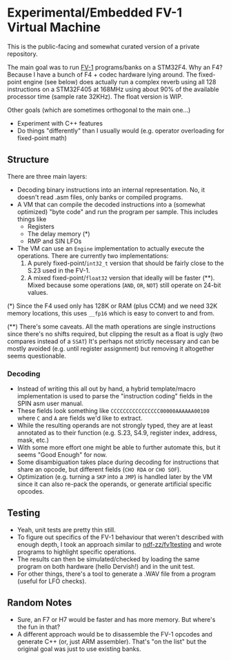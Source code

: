 # Experimental/Embedded FV-1 Virtual Machine

This is the public-facing and somewhat curated version of a private repository.

The main goal was to run [FV-1](http://www.spinsemi.com/knowledge_base/inst_syntax.html) programs/banks on a STM32F4. Why an F4? Because I have a bunch of F4 + codec hardware lying around.
The fixed-point engine (see below) does actually run a complex reverb using all 128 instructions on a STM32F405 at 168MHz using about 90% of the available processor time (sample rate 32KHz). The float version is WIP.

Other goals (which are sometimes orthogonal to the main one...)
- Experiment with C++ features
- Do things "differently" than I usually would (e.g. operator overloading for fixed-point math)

## Structure
There are three main layers:
- Decoding binary instructions into an internal representation. No, it doesn't read .asm files, only banks or compiled programs.
- A VM that can compile the decoded instructions into a (somewhat optimized) "byte code" and run the program per sample. This includes things like
  - Registers
  - The delay memory (\*)
  - RMP and SIN LFOs
- The VM can use an `Engine` implementation to actually execute the operations. There are currently two implementations:
  1. A purely fixed-point/`int32_t` version that should be fairly close to the S.23 used in the FV-1.
  2. A mixed fixed-point/`float32` version that ideally will be faster (\*\*). Mixed because some operations (`AND`, `OR`, `NOT`) still operate on 24-bit values.

(\*) Since the F4 used only has 128K or RAM (plus CCM) and we need 32K memory locations, this uses `__fp16` which is easy to convert to and from.

(\*\*) There's some caveats. All the math operations are single instructions since there's no shifts required, but clipping the result as a float is ugly (two compares instead of a `SSAT`)
It's perhaps not strictly necessary and can be mostly avoided (e.g. until register assignment) but removing it altogether seems questionable.

### Decoding
- Instead of writing this all out by hand, a hybrid template/macro implementation is used to parse the "instruction coding" fields in the SPIN asm user manual.
- These fields look something like `CCCCCCCCCCCCCCCC00000AAAAAA00100` where `C` and `A` are fields we'd like to extract.
- While the resulting operands are not strongly typed, they are at least annotated as to their function (e.g. S.23, S4.9, register index, address, mask, etc.)
- With some more effort one might be able to further automate this, but it seems "Good Enough" for now.
- Some disambiguation takes place during decoding for instructions that share an opcode, but different fields (`CHO RDA` or `CHO SOF`).
- Optimization (e.g. turning a `SKP` into a `JMP`) is handled later by the VM since it can also re-pack the operands, or generate artificial specific opcodes.

## Testing
- Yeah, unit tests are pretty thin still.
- To figure out specifics of the FV-1 behaviour that weren't described with enough depth, I took an approach similar to [ndf-zz/fv1testing](https://github.com/ndf-zz/fv1testing) and wrote programs to highlight specific operations.
- The results can then be simulated/checked by loading the same program on both hardware (hello Dervish!) and in the unit test.
- For other things, there's a tool to generate a .WAV file from a program (useful for LFO checks).

## Random Notes
- Sure, an F7 or H7 would be faster and has more memory. But where's the fun in that?
- A different approach would be to disassemble the FV-1 opcodes and generate C++ (or, just ARM assembler). That's "on the list" but the original goal was just to use existing banks.

